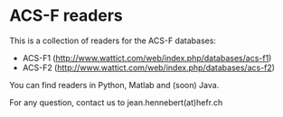 # ACS-F readers

This is a collection of readers for the ACS-F databases:
* ACS-F1 (http://www.wattict.com/web/index.php/databases/acs-f1)
* ACS-F2 (http://www.wattict.com/web/index.php/databases/acs-f2)

You can find readers in Python, Matlab and (soon) Java.

For any question, contact us to jean.hennebert(at)hefr.ch
